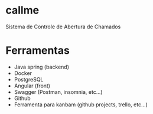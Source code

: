 # callme
Sistema de Controle de Abertura de Chamados

# Ferramentas
- Java spring (backend) 
- Docker
- PostgreSQL
- Angular (front)
- Swagger (Postman, insomnia, etc...)
- Github
- Ferramenta para kanbam (github projects, trello, etc...)